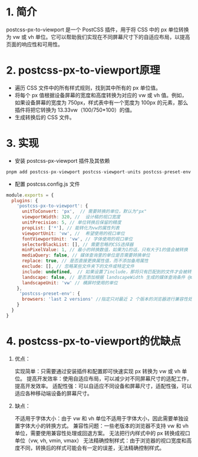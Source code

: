 # 1. 简介
postcss-px-to-viewport 是一个 PostCSS 插件，用于将 CSS 中的 px 单位转换为 vw 或 vh 单位。它可以帮助我们实现在不同屏幕尺寸下的自适应布局，以提高页面的响应性和可用性。

# 2. postcss-px-to-viewport原理
- 遍历 CSS 文件中的所有样式规则，找到其中所有的 px 单位值。
- 将每个 px 值根据设备屏幕的宽度和高度转换为对应的 vw 或 vh 值。例如，如果设备屏幕的宽度为 750px，样式表中有一个宽度为 100px 的元素，那么插件将把它转换为 13.33vw（100/750*100）的值。
- 生成转换后的 CSS 文件。

# 3. 实现
 - 安装 postcss-px-viewport 插件及其依赖

 ``` javascript
 pnpm add postcss-px-viewport postcss-viewport-units postcss-preset-env -D
```

- 配置 postcss.config.js 文件

``` javascript
module.exports = {
  plugins: {
    'postcss-px-to-viewport': {
      unitToConvert: 'px',  // 需要转换的单位，默认为"px"
      viewportWidth: 320, //  设计稿的视口宽度
      unitPrecision: 5, // 单位转换后保留的精度
      propList: ['*'], // 能转化为vw的属性列表
      viewportUnit: 'vw', //  希望使用的视口单位
      fontViewportUnit: 'vw', // 字体使用的视口单位
      selectorBlackList: [], // 需要忽略的CSS选择器 
      minPixelValue: 1, // 最小的转换数值，如果为1的话，只有大于1的值会被转换
      mediaQuery: false, // 媒体查询里的单位是否需要转换单位
      replace: true, // 是否直接更换属性值，而不添加备用属性
      exclude: [], // 忽略某些文件夹下的文件或特定文件
      include: undefined,  // 如果设置了include，那将只有匹配到的文件才会被转换，例如只转换 'src/mobile' 下的文件 (include: /\/src\/mobile\//)
      landscape: false, // 是否添加根据 landscapeWidth 生成的媒体查询条件 @media (orientation: landscape)
      landscapeUnit: 'vw' // 横屏时使用的单位
    },
     'postcss-preset-env': {
      browsers: 'last 2 versions' //指定只对最近 2 个版本的浏览器进行兼容性处理。
    }
  }
}
```

# 4. postcss-px-to-viewport的优缺点
1. 优点：

   实现简单：只需要通过安装插件和配置即可快速实现 px 转换为 vw 或 vh 单位。
提高开发效率：使用自适应布局，可以减少对不同屏幕尺寸的适配工作，提高开发效率。
适配性强：可以自适应不同设备和屏幕尺寸，适配性强，可以适应各种移动端设备的屏幕尺寸。

2. 缺点：

    不适用于字体大小：由于 vw 和 vh 单位不适用于字体大小，因此需要单独设置字体大小的转换方式。
兼容性问题：一些老版本的浏览器不支持 vw 和 vh 单位，需要使用兼容性处理或回退方案。
无法把行内样式中的 px 转换成视口单位（vw, vh, vmin, vmax）
无法精确控制样式：由于浏览器的视口宽度和高度不同，转换后的样式可能会有一定的误差，无法精确控制样式。